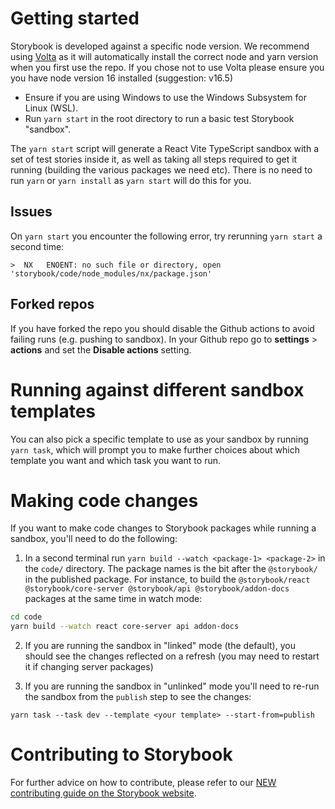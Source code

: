 # Getting started

Storybook is developed against a specific node version. We recommend using [Volta](https://volta.sh/) as it will automatically install the correct node and yarn version when you first use the repo. If you chose not to use Volta please ensure you you have node version 16 installed (suggestion: v16.5)

- Ensure if you are using Windows to use the Windows Subsystem for Linux (WSL).
- Run `yarn start` in the root directory to run a basic test Storybook "sandbox".

The `yarn start` script will generate a React Vite TypeScript sandbox with a set of test stories inside it, as well as taking all steps required to get it running (building the various packages we need etc). There is no need to run `yarn` or `yarn install` as `yarn start` will do this for you.

## Issues

On `yarn start` you encounter the following error, try rerunning `yarn start` a second time:
```
>  NX   ENOENT: no such file or directory, open 'storybook/code/node_modules/nx/package.json'
```

## Forked repos

If you have forked the repo you should disable the Github actions to avoid failing runs (e.g. pushing to sandbox). In your Github repo go to **settings** > **actions** and set the **Disable actions** setting.

# Running against different sandbox templates

You can also pick a specific template to use as your sandbox by running `yarn task`, which will prompt you to make further choices about which template you want and which task you want to run.

# Making code changes

If you want to make code changes to Storybook packages while running a sandbox, you'll need to do the following:

1. In a second terminal run `yarn build --watch <package-1> <package-2>` in the `code/` directory. The package names is the bit after the `@storybook/` in the published package. For instance, to build the `@storybook/react @storybook/core-server @storybook/api @storybook/addon-docs` packages at the same time in watch mode:

```bash
cd code
yarn build --watch react core-server api addon-docs
```

2. If you are running the sandbox in "linked" mode (the default), you should see the changes reflected on a refresh (you may need to restart it if changing server packages)

3. If you are running the sandbox in "unlinked" mode you'll need to re-run the sandbox from the `publish` step to see the changes:

```
yarn task --task dev --template <your template> --start-from=publish
```

# Contributing to Storybook

For further advice on how to contribute, please refer to our [NEW contributing guide on the Storybook website](https://storybook.js.org/docs/react/contribute/how-to-contribute).
